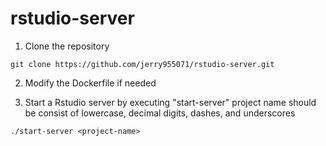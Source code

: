 # rstudio-server

1. Clone the repository
```
git clone https://github.com/jerry955071/rstudio-server.git
```

2. Modify the Dockerfile if needed

3. Start a Rstudio server by executing "start-server"
project name should be consist of lowercase, decimal digits, dashes, and underscores
```
./start-server <project-name>
```
